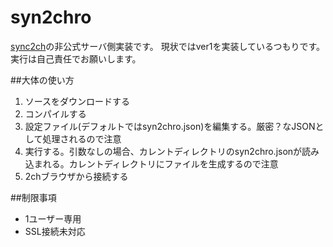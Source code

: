 syn2chro
========

[sync2ch](http://sync2ch.com/)の非公式サーバ側実装です。
現状ではver1を実装しているつもりです。
実行は自己責任でお願いします。

##大体の使い方
1. ソースをダウンロードする
2. コンパイルする
3. 設定ファイル(デフォルトではsyn2chro.json)を編集する。厳密？なJSONとして処理されるので注意
4. 実行する。引数なしの場合、カレントディレクトリのsyn2chro.jsonが読み込まれる。カレントディレクトリにファイルを生成するので注意
5. 2chブラウザから接続する

##制限事項
* 1ユーザー専用
* SSL接続未対応

